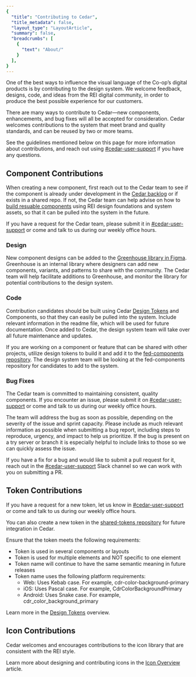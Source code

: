 ```yaml
---
{
  "title": "Contributing to Cedar",
  "title_metadata": false,
  "layout_type": "LayoutArticle",
  "summary": false,
  "breadcrumbs": [
    {
      "text": "About/"
    }
  ],
}
---
```


<cdr-doc-table-of-contents-shell parentSelector='h2' childSelector='h3'>

One of the best ways to influence the visual language of the Co-op’s digital products is by contributing to the design system. We welcome feedback, designs, code, and ideas from the REI digital community, in order to produce the best possible experience for our customers.

There are many ways to contribute to Cedar—new components, enhancements, and bug fixes will all be accepted for consideration. Cedar welcomes contributions to the system that meet brand and quality standards, and can be reused by two or more teams.

See the guidelines mentioned below on this page for more information about contributions, and reach out using [#cedar-user-support](https://rei.slack.com/messages/CA58YCGN4) if you have any questions.  

## Component Contributions
When creating a new component, first reach out to the Cedar team to see if the component is already under development in the [Cedar backlog](https://issues.rei.com/secure/RapidBoard.jspa?rapidView=1996) or if exists in a shared repo. If not, the Cedar team can help advise on how to [build resuable components](../../getting-started/building-components-with-cedar/) using REI design foundations and system assets, so that it can be pulled into the system in the future.

If you have a request for the Cedar team, please submit it in [#cedar-user-support](https://rei.slack.com/messages/CA58YCGN4) or come and talk to us during our weekly office hours.


### Design
New component designs can be added to the [Greenhouse library in Figma](https://www.figma.com/file/5R0ElfCIEJbRJx2tKzlA7s/Greenhouse?node-id=1673%3A4). Greenhouse is an internal library where designers can add new components, variants, and patterns to share with the community. The Cedar team will help facilitate additions to Greenhouse, and monitor the library for potential contributions to the design system.
 
  
### Code
Contribution candidates should be built using Cedar [Design Tokens](../../tokens/overview/) and Components, so that they can easily be pulled into the system.
Include relevant information in the readme file, which will be used for future documentation. Once added to Cedar, the design system team will take over all future maintenance and updates.

If you are working on a component or feature that can be shared with other projects, utilize design tokens to build it and add it to the [fed-components repository](https://git.rei.com/projects/FEDCOMP). The design system team will be looking at the fed-components repository for candidates to add to the system.


### Bug Fixes

The Cedar team is committed to maintaining consistent, quality components. If you encounter an issue, please submit it on [#cedar-user-support](https://rei.slack.com/messages/CA58YCGN4) or come and talk to us during our weekly office hours.


The team will address the bug as soon as possible, depending on the severity of the issue and sprint capacity. Please include as much relevant information as possible when submitting a bug report, including steps to reproduce, urgency, and impact to help us prioritize. If the bug is present on a try server or branch it is especially helpful to include links to those so we can quickly assess the issue.

If you have a fix for a bug and would like to submit a pull request for it, reach out in the [#cedar-user-support](https://rei.slack.com/messages/CA58YCGN4) Slack channel so we can work with you on submitting a PR.


## Token Contributions
If you have a request for a new token, let us know in [#cedar-user-support](https://rei.slack.com/messages/CA58YCGN4) or come and talk to us during our weekly office hours.

You can also create a new token in the [shared-tokens repository](https://git.rei.com/projects/FEDPACK/repos/shared-tokens/browse) for future integration in Cedar.

Ensure that the token meets the following requirements:
- Token is used in several components or layouts
- Token is used for multiple elements and NOT specific to one element
- Token name will continue to have the same semantic meaning in future releases
- Token name uses the following platform requirements:
  - Web: Uses Kebab case. For example, cdr-color-background-primary
  - iOS: Uses Pascal case. For example, CdrColorBackgroundPrimary
  - Android: Uses Snake case. For example, cdr_color_background_primary

Learn more in the [Design Tokens](../../tokens/overview/) overview.

## Icon Contributions
Cedar welcomes and encourages contributions to the icon library that are consistent with the REI style.

Learn more about designing and contributing icons in the [Icon Overview](../../icons/overview/) article.

</cdr-doc-table-of-contents-shell>

